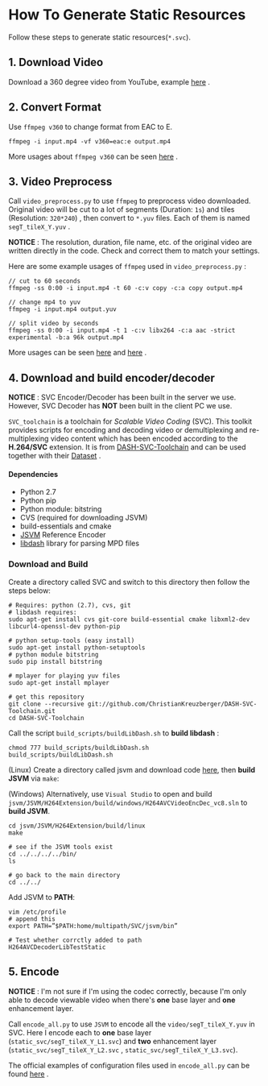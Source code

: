 # How To Generate Static Resources

Follow these steps to generate static resources(`*.svc`).



## 1. Download Video

Download a 360 degree video from YouTube, example [here](https://www.youtube.com/watch?v=uZGrikvGen4) .



## 2. Convert Format

Use `ffmpeg v360` to change format from EAC to E.

```
ffmpeg -i input.mp4 -vf v360=eac:e output.mp4
```

More usages about `ffmpeg v360` can be seen [here](https://blog.csdn.net/qiutiantxwd/article/details/107283224) .



## 3. Video Preprocess

Call `video_preprocess.py` to use `ffmpeg` to preprocess video downloaded. Original video will be cut to a lot of segments (Duration: `1s`) and tiles (Resolution: `320*240`) , then convert to `*.yuv` files. Each of them is named `segT_tileX_Y.yuv` .

**NOTICE** : The resolution, duration, file name, etc. of the original video are written directly in the code. Check and correct them to match your settings.

Here are some example usages of `ffmpeg` used in `video_preprocess.py` :

```
// cut to 60 seconds
ffmpeg -ss 0:00 -i input.mp4 -t 60 -c:v copy -c:a copy output.mp4

// change mp4 to yuv
ffmpeg -i input.mp4 output.yuv

// split video by seconds
ffmpeg -ss 0:00 -i input.mp4 -t 1 -c:v libx264 -c:a aac -strict experimental -b:a 96k output.mp4
```

More usages can be seen [here](https://blog.csdn.net/qiutiantxwd/article/details/107283224) and [here](https://blog.csdn.net/xuejianbest/article/details/84774136) .



## 4. Download and build encoder/decoder

**NOTICE** : SVC Encoder/Decoder has been built in the server we use. However, SVC Decoder has **NOT** been built in the client PC we use.

`SVC_toolchain` is a toolchain for _Scalable Video Coding_ (SVC). This toolkit provides scripts for encoding and decoding video or demultiplexing and re-multiplexing video content which has been encoded according to the **H.264/SVC** extension. It is from [DASH-SVC-Toolchain](https://github.com/ChristianKreuzberger/DASH-SVC-Toolchain) and can be used together with their [Dataset](http://concert.itec.aau.at/SVCDataset/) .

#### Dependencies

* Python 2.7
* Python pip
* Python module: bitstring
* CVS (required for downloading JSVM)
* build-essentials and cmake
* [JSVM](http://www.hhi.fraunhofer.de/de/kompetenzfelder/image-processing/research-groups/image-video-coding/svc-extension-of-h264avc/jsvm-reference-software.html) Reference Encoder
* [libdash](https://github.com/bitmovin/libdash) library for parsing MPD files

### Download and Build

Create a directory called SVC and switch to this directory then follow the steps below:

	# Requires: python (2.7), cvs, git
	# libdash requires:
	sudo apt-get install cvs git-core build-essential cmake libxml2-dev libcurl4-openssl-dev python-pip
	
	# python setup-tools (easy install)
	sudo apt-get install python-setuptools
	# python module bitstring
	sudo pip install bitstring
	
	# mplayer for playing yuv files
	sudo apt-get install mplayer
	
	# get this repository
	git clone --recursive git://github.com/ChristianKreuzberger/DASH-SVC-Toolchain.git
	cd DASH-SVC-Toolchain


Call the script `build_scripts/buildLibDash.sh` to **build libdash** :

	chmod 777 build_scripts/buildLibDash.sh
	build_scripts/buildLibDash.sh

(Linux) Create a directory called jsvm and download code [here](https://github.com/floriandejonckheere/jsvm), then **build JSVM** via `make`:

(Windows) Alternatively, use `Visual Studio` to open and build `jsvm/JSVM/H264Extension/build/windows/H264AVCVideoEncDec_vc8.sln` to **build JSVM**.

	cd jsvm/JSVM/H264Extension/build/linux
	make
	
	# see if the JSVM tools exist
	cd ../../../../bin/
	ls
	
	# go back to the main directory
	cd ../../

Add JSVM to **PATH**:

```
vim /etc/profile
# append this
export PATH=”$PATH:home/multipath/SVC/jsvm/bin” 

# Test whether corrctly added to path
H264AVCDecoderLibTestStatic
```



## 5. Encode

**NOTICE** : I'm not sure if I'm using the codec correctly, because I'm only able to decode viewable video when there's **one** base layer and **one** enhancement layer.

Call `encode_all.py` to use `JSVM` to encode all the `video/segT_tileX_Y.yuv` in SVC. Here I encode each to **one** base layer (`static_svc/segT_tileX_Y_L1.svc`) and **two** enhancement layer (`static_svc/segT_tileX_Y_L2.svc` , `static_svc/segT_tileX_Y_L3.svc`).

The official examples of configuration files used in `encode_all.py`  can be found [here](http://concert.itec.aau.at/SVCDataset/) .